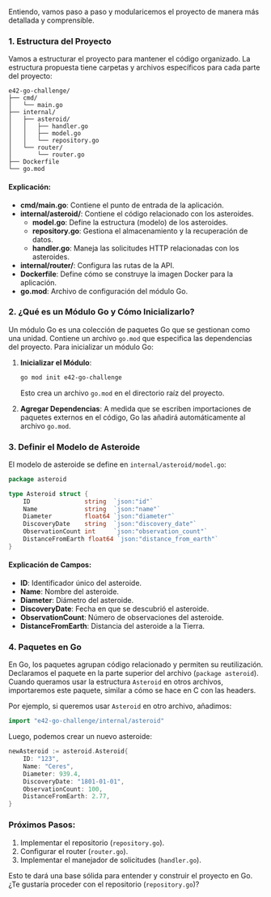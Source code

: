 Entiendo, vamos paso a paso y modularicemos el proyecto de manera más detallada y comprensible.

### 1. Estructura del Proyecto

Vamos a estructurar el proyecto para mantener el código organizado. La estructura propuesta tiene carpetas y archivos específicos para cada parte del proyecto:

```plaintext
e42-go-challenge/
├── cmd/
│   └── main.go
├── internal/
│   ├── asteroid/
│   │   ├── handler.go
│   │   ├── model.go
│   │   └── repository.go
│   └── router/
│       └── router.go
├── Dockerfile
└── go.mod
```

#### Explicación:

- **cmd/main.go**: Contiene el punto de entrada de la aplicación.
- **internal/asteroid/**: Contiene el código relacionado con los asteroides.
  - **model.go**: Define la estructura (modelo) de los asteroides.
  - **repository.go**: Gestiona el almacenamiento y la recuperación de datos.
  - **handler.go**: Maneja las solicitudes HTTP relacionadas con los asteroides.
- **internal/router/**: Configura las rutas de la API.
- **Dockerfile**: Define cómo se construye la imagen Docker para la aplicación.
- **go.mod**: Archivo de configuración del módulo Go.

### 2. ¿Qué es un Módulo Go y Cómo Inicializarlo?

Un módulo Go es una colección de paquetes Go que se gestionan como una unidad. Contiene un archivo `go.mod` que especifica las dependencias del proyecto. Para inicializar un módulo Go:

1. **Inicializar el Módulo**:
   ```bash
   go mod init e42-go-challenge
   ```

   Esto crea un archivo `go.mod` en el directorio raíz del proyecto.

2. **Agregar Dependencias**:
   A medida que se escriben importaciones de paquetes externos en el código, Go las añadirá automáticamente al archivo `go.mod`.

### 3. Definir el Modelo de Asteroide

El modelo de asteroide se define en `internal/asteroid/model.go`:

```go
package asteroid

type Asteroid struct {
    ID               string  `json:"id"`
    Name             string  `json:"name"`
    Diameter         float64 `json:"diameter"`
    DiscoveryDate    string  `json:"discovery_date"`
    ObservationCount int     `json:"observation_count"`
    DistanceFromEarth float64 `json:"distance_from_earth"`
}
```

#### Explicación de Campos:

- **ID**: Identificador único del asteroide.
- **Name**: Nombre del asteroide.
- **Diameter**: Diámetro del asteroide.
- **DiscoveryDate**: Fecha en que se descubrió el asteroide.
- **ObservationCount**: Número de observaciones del asteroide.
- **DistanceFromEarth**: Distancia del asteroide a la Tierra.

### 4. Paquetes en Go

En Go, los paquetes agrupan código relacionado y permiten su reutilización. Declaramos el paquete en la parte superior del archivo (`package asteroid`). Cuando queramos usar la estructura `Asteroid` en otros archivos, importaremos este paquete, similar a cómo se hace en C con las headers.

Por ejemplo, si queremos usar `Asteroid` en otro archivo, añadimos:
```go
import "e42-go-challenge/internal/asteroid"
```

Luego, podemos crear un nuevo asteroide:
```go
newAsteroid := asteroid.Asteroid{
    ID: "123",
    Name: "Ceres",
    Diameter: 939.4,
    DiscoveryDate: "1801-01-01",
    ObservationCount: 100,
    DistanceFromEarth: 2.77,
}
```

### Próximos Pasos:

1. Implementar el repositorio (`repository.go`).
2. Configurar el router (`router.go`).
3. Implementar el manejador de solicitudes (`handler.go`).

Esto te dará una base sólida para entender y construir el proyecto en Go. ¿Te gustaría proceder con el repositorio (`repository.go`)?
